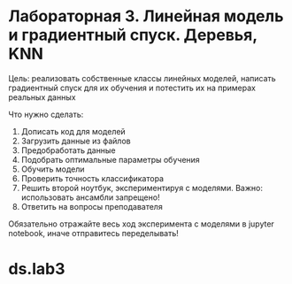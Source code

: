 # Лабораторная 3. Линейная модель и градиентный спуск. Деревья, KNN

Цель: реализовать собственные классы линейных моделей, написать градиентный спуск для их обучения и потестить их на примерах реальных данных

Что нужно сделать:
1. Дописать код для моделей
2. Загрузить данные из файлов
3. Предобработать данные
4. Подобрать оптимальные параметры обучения
5. Обучить модели
6. Проверить точность классификатора
7. Решить второй ноутбук, экспериментируя с моделями. Важно: использовать ансамбли запрещено!
8. Ответить на вопросы преподавателя

Обязательно отражайте весь ход эксперимента с моделями в jupyter notebook, иначе отправитесь переделывать!
# ds.lab3
